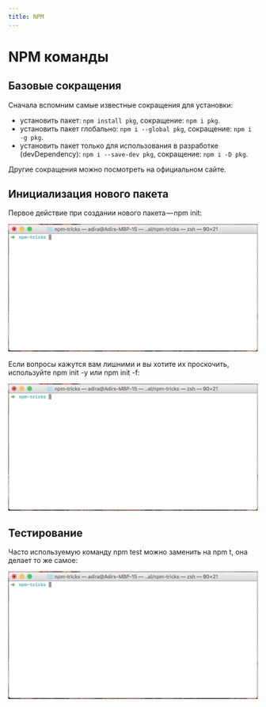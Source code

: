 ```yaml
---
title: NPM
---
```


# NPM команды

## Базовые сокращения
Сначала вспомним самые известные сокращения для установки:

- установить пакет: `npm install pkg`, сокращение: `npm i pkg`.
- установить пакет глобально: `npm i --global pkg`, сокращение: `npm i -g pkg`.
- установить пакет только для использования в разработке (devDependency): `npm i --save-dev pkg`, сокращение: `npm i -D pkg`.

Другие сокращения можно посмотреть на официальном сайте.

## Инициализация нового пакета

Первое действие при создании нового пакета — npm init:

![init](./assets/init.gif)  

Если вопросы кажутся вам лишними и вы хотите их проскочить, используйте npm init -y или npm init -f:

![init-noquestions](./assets/init-noquestions.gif) 

## Тестирование

Часто используемую команду npm test можно заменить на npm t, она делает то же самое:

![test](./assets/test.gif)  
